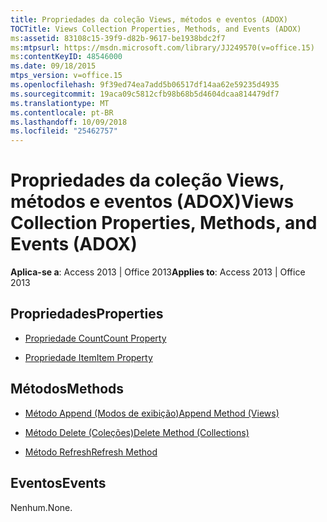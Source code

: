 ```yaml
---
title: Propriedades da coleção Views, métodos e eventos (ADOX)
TOCTitle: Views Collection Properties, Methods, and Events (ADOX)
ms:assetid: 83108c15-39f9-d82b-9617-be1938bdc2f7
ms:mtpsurl: https://msdn.microsoft.com/library/JJ249570(v=office.15)
ms:contentKeyID: 48546000
ms.date: 09/18/2015
mtps_version: v=office.15
ms.openlocfilehash: 9f39ed74ea7add5b06517df14aa62e59235d4935
ms.sourcegitcommit: 19aca09c5812cfb98b68b5d4604dcaa814479df7
ms.translationtype: MT
ms.contentlocale: pt-BR
ms.lasthandoff: 10/09/2018
ms.locfileid: "25462757"
---
```

# <a name="views-collection-properties-methods-and-events-adox"></a><span data-ttu-id="1d880-102">Propriedades da coleção Views, métodos e eventos (ADOX)</span><span class="sxs-lookup"><span data-stu-id="1d880-102">Views Collection Properties, Methods, and Events (ADOX)</span></span>


<span data-ttu-id="1d880-103">**Aplica-se a**: Access 2013 | Office 2013</span><span class="sxs-lookup"><span data-stu-id="1d880-103">**Applies to**: Access 2013 | Office 2013</span></span>

## <a name="properties"></a><span data-ttu-id="1d880-104">Propriedades</span><span class="sxs-lookup"><span data-stu-id="1d880-104">Properties</span></span>

- [<span data-ttu-id="1d880-105">Propriedade Count</span><span class="sxs-lookup"><span data-stu-id="1d880-105">Count Property</span></span>](count-property-ado.md)

- [<span data-ttu-id="1d880-106">Propriedade Item</span><span class="sxs-lookup"><span data-stu-id="1d880-106">Item Property</span></span>](item-property-ado.md)

## <a name="methods"></a><span data-ttu-id="1d880-107">Métodos</span><span class="sxs-lookup"><span data-stu-id="1d880-107">Methods</span></span>

- [<span data-ttu-id="1d880-108">Método Append (Modos de exibição)</span><span class="sxs-lookup"><span data-stu-id="1d880-108">Append Method (Views)</span></span>](append-method-adox-views.md)

- [<span data-ttu-id="1d880-109">Método Delete (Coleções)</span><span class="sxs-lookup"><span data-stu-id="1d880-109">Delete Method (Collections)</span></span>](delete-method-adox-collections.md)

- [<span data-ttu-id="1d880-110">Método Refresh</span><span class="sxs-lookup"><span data-stu-id="1d880-110">Refresh Method</span></span>](refresh-method-ado.md)

## <a name="events"></a><span data-ttu-id="1d880-111">Eventos</span><span class="sxs-lookup"><span data-stu-id="1d880-111">Events</span></span>

<span data-ttu-id="1d880-112">Nenhum.</span><span class="sxs-lookup"><span data-stu-id="1d880-112">None.</span></span>

